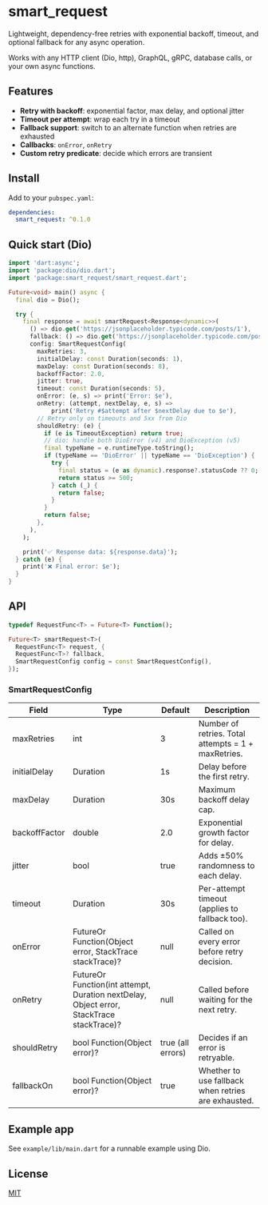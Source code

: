 # smart_request

Lightweight, dependency-free retries with exponential backoff, timeout, and optional fallback for any async operation.

Works with any HTTP client (Dio, http), GraphQL, gRPC, database calls, or your own async functions.

## Features
- **Retry with backoff**: exponential factor, max delay, and optional jitter
- **Timeout per attempt**: wrap each try in a timeout
- **Fallback support**: switch to an alternate function when retries are exhausted
- **Callbacks**: `onError`, `onRetry`
- **Custom retry predicate**: decide which errors are transient

## Install

Add to your `pubspec.yaml`:

```yaml
dependencies:
  smart_request: ^0.1.0
```

## Quick start (Dio)

```dart
import 'dart:async';
import 'package:dio/dio.dart';
import 'package:smart_request/smart_request.dart';

Future<void> main() async {
  final dio = Dio();

  try {
    final response = await smartRequest<Response<dynamic>>(
      () => dio.get('https://jsonplaceholder.typicode.com/posts/1'),
      fallback: () => dio.get('https://jsonplaceholder.typicode.com/posts/2'),
      config: SmartRequestConfig(
        maxRetries: 3,
        initialDelay: const Duration(seconds: 1),
        maxDelay: const Duration(seconds: 8),
        backoffFactor: 2.0,
        jitter: true,
        timeout: const Duration(seconds: 5),
        onError: (e, s) => print('Error: $e'),
        onRetry: (attempt, nextDelay, e, s) =>
            print('Retry #$attempt after $nextDelay due to $e'),
        // Retry only on timeouts and 5xx from Dio
        shouldRetry: (e) {
          if (e is TimeoutException) return true;
          // dio: handle both DioError (v4) and DioException (v5)
          final typeName = e.runtimeType.toString();
          if (typeName == 'DioError' || typeName == 'DioException') {
            try {
              final status = (e as dynamic).response?.statusCode ?? 0;
              return status >= 500;
            } catch (_) {
              return false;
            }
          }
          return false;
        },
      ),
    );

    print('✅ Response data: ${response.data}');
  } catch (e) {
    print('❌ Final error: $e');
  }
}
```

## API

```dart
typedef RequestFunc<T> = Future<T> Function();

Future<T> smartRequest<T>(
  RequestFunc<T> request, {
  RequestFunc<T>? fallback,
  SmartRequestConfig config = const SmartRequestConfig(),
});
```

### SmartRequestConfig

| Field         | Type                                                            | Default              | Description |
|---------------|-----------------------------------------------------------------|----------------------|-------------|
| maxRetries    | int                                                             | 3                    | Number of retries. Total attempts = 1 + maxRetries. |
| initialDelay  | Duration                                                        | 1s                   | Delay before the first retry. |
| maxDelay      | Duration                                                        | 30s                  | Maximum backoff delay cap. |
| backoffFactor | double                                                          | 2.0                  | Exponential growth factor for delay. |
| jitter        | bool                                                            | true                 | Adds ±50% randomness to each delay. |
| timeout       | Duration                                                        | 30s                  | Per-attempt timeout (applies to fallback too). |
| onError       | FutureOr<void> Function(Object error, StackTrace stackTrace)?   | null                 | Called on every error before retry decision. |
| onRetry       | FutureOr<void> Function(int attempt, Duration nextDelay, Object error, StackTrace stackTrace)? | null | Called before waiting for the next retry. |
| shouldRetry   | bool Function(Object error)?                                    | true (all errors)    | Decides if an error is retryable. |
| fallbackOn    | bool Function(Object error)?                                    | true                 | Whether to use fallback when retries are exhausted. |

## Example app

See `example/lib/main.dart` for a runnable example using Dio.

## License

[MIT](LICENSE)
